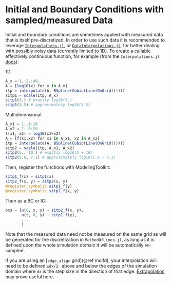 # Initial and Boundary Conditions with sampled/measured Data

Initial and boundary conditions are sometimes applied with measured data that is itself pre-discretized. In order to use such data it is recommended to leverage [`Interpolations.jl`](https://github.com/JuliaMath/Interpolations.jl), or [`DataInterpolations.jl`](https://github.com/PumasAI/DataInterpolations.jl), for better dealing with possibly noisy data (currently limited to 1D). To create a callable effectively continuous function, for example (from the `Interpolations.jl` [docs](http://juliamath.github.io/Interpolations.jl/latest/control/)):

1D:
```julia
A_x = 1.:2.:40.
A = [log10(x) for x in A_x]
itp = interpolate(A, BSpline(Cubic(Line(OnGrid()))))
sitp1 = scale(itp, A_x)
sitp1(3.) # exactly log10(3.)
sitp1(3.5) # approximately log10(3.5)
```

Multidimensional:
```julia
A_x1 = 1:.1:10
A_x2 = 1:.5:20
f(x1, x2) = log10(x1+x2)
A = [f(x1,x2) for x1 in A_x1, x2 in A_x2]
itp = interpolate(A, BSpline(Cubic(Line(OnGrid()))))
sitp2 = scale(itp, A_x1, A_x2)
sitp2(5., 10.) # exactly log10(5 + 10)
sitp2(5.6, 7.1) # approximately log10(5.6 + 7.1)
```
Then, register the functions with ModelingToolkit:
```julia
sitp1_f(x) = sitp1(x)
sitp2_f(x, y) = sitp2(x, y)
@register_symbolic sitp1_f(y)
@register_symbolic sitp2_f(x, y)
```

Then as a BC or IC:
```julia
bcs = [u(0, x, y) ~ sitp2_f(x, y),
       u(t, 0, y) ~ sitp1_f(y),
       ...
       ]
```

Note that the measured data need not be measured on the same grid as will be generated for the discretization in `MethodOfLines.jl`, as long as it is defined upon the whole simulation domain it will be automatically re-sampled.

If you are using an [`edge_align` grid](@ref molfd), your interpolation will need to be defined `±dx/2 ` above and below the edges of the simulation domain where `dx` is the step size in the direction of that edge. [Extrapolation](http://juliamath.github.io/Interpolations.jl/latest/extrapolation/) may prove useful here.

